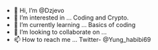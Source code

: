 - 👋 Hi, I’m @Dzjevo
- 👀 I’m interested in ... Coding and Crypto.
- 🌱 I’m currently learning ... Basics of coding
- 💞️ I’m looking to collaborate on ... 
- 📫 How to reach me ... Twitter- @Yung_habibi69

<!---
Dzjevo/Dzjevo is a ✨ special ✨ repository because its `README.md` (this file) appears on your GitHub profile.
You can click the Preview link to take a look at your changes.
--->
